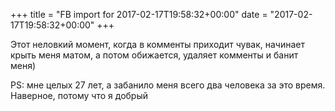 +++
title = "FB import for 2017-02-17T19:58:32+00:00"
date = "2017-02-17T19:58:32+00:00"
+++

Этот неловкий момент, когда в комменты приходит чувак, начинает крыть меня матом, а потом обижается, удаляет комменты и банит меня)

PS: мне целых 27 лет, а забанило меня всего два человека за это время. Наверное, потому что я добрый



